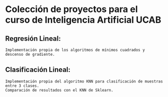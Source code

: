 # Colección de proyectos para el curso de Inteligencia Artificial UCAB
## Regresión Lineal:
    Implementación propia de los algoritmos de mínimos cuadrados y descenso de gradiente.
## Clasificación Lineal:
    Implementación propia del algoritmo KNN para clasificación de muestras entre 3 clases.
    Comparación de resultados con el KNN de Sklearn.